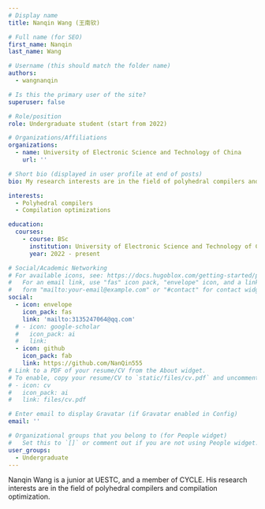 ```yaml
---
# Display name
title: Nanqin Wang (王南钦)

# Full name (for SEO)
first_name: Nanqin
last_name: Wang

# Username (this should match the folder name)
authors:
  - wangnanqin

# Is this the primary user of the site?
superuser: false

# Role/position
role: Undergraduate student (start from 2022)

# Organizations/Affiliations
organizations:
  - name: University of Electronic Science and Technology of China
    url: ''

# Short bio (displayed in user profile at end of posts)
bio: My research interests are in the field of polyhedral compilers and compilation optimization.

interests:
  - Polyhedral compilers
  - Compilation optimizations

education:
  courses:
    - course: BSc
      institution: University of Electronic Science and Technology of China
      year: 2022 - present

# Social/Academic Networking
# For available icons, see: https://docs.hugoblox.com/getting-started/page-builder/#icons
#   For an email link, use "fas" icon pack, "envelope" icon, and a link in the
#   form "mailto:your-email@example.com" or "#contact" for contact widget.
social:
  - icon: envelope
    icon_pack: fas
    link: 'mailto:3135247064@qq.com'
  # - icon: google-scholar
  #   icon_pack: ai
  #   link: 
  - icon: github
    icon_pack: fab
    link: https://github.com/NanQin555
# Link to a PDF of your resume/CV from the About widget.
# To enable, copy your resume/CV to `static/files/cv.pdf` and uncomment the lines below.
# - icon: cv
#   icon_pack: ai
#   link: files/cv.pdf

# Enter email to display Gravatar (if Gravatar enabled in Config)
email: ''

# Organizational groups that you belong to (for People widget)
#   Set this to `[]` or comment out if you are not using People widget.
user_groups:
  - Undergraduate
---
```


Nanqin Wang is a junior at UESTC, and a member of CYCLE. His research interests are in the field of polyhedral compilers and compilation optimization.


